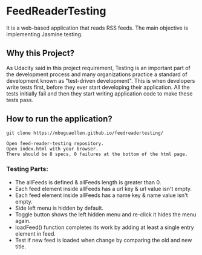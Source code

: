 # FeedReaderTesting

It is a web-based application that reads RSS feeds. The main objective is implementing Jasmine testing. 


## Why this Project?

As Udacity said in this project requirement, Testing is an important part of the development process and many organizations practice a standard of development known as "test-driven development". This is when developers write tests first, before they ever start developing their application. All the tests initially fail and then they start writing application code to make these tests pass.


## How to run the application?

    git clone https://mbuguaellen.github.io/feedreadertesting/

    Open feed-reader-testing repository.
    Open index.html with your browser.
    There should be 8 specs, 0 failures at the bottom of the html page.


### Testing Parts:

* The allFeeds is defined & allFeeds length is greater than 0.
* Each feed element inside allFeeds has a url key & url value isn't empty.
* Each feed element inside allFeeds has a name key & name value isn't empty.
* Side left menu is hidden by default. 
* Toggle button shows the left hidden menu and re-click it hides the menu again. 
* loadFeed() function completes its work by adding at least a single entry element in feed.
* Test if new feed is loaded when change by comparing the old and new title. 
